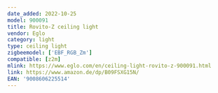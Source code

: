```yaml
---
date_added: 2022-10-25
model: 900091
title: Rovito-Z ceiling light
vendor: Eglo
category: light
type: ceiling light
zigbeemodel: ['EBF_RGB_Zm']
compatible: [z2m]
mlink: https://www.eglo.com/en/ceiling-light-rovito-z-900091.html
link: https://www.amazon.de/dp/B09FSXG15N/
EAN: '9008606225514'
---
```

